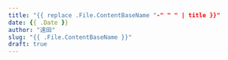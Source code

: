 ```yaml
---
title: "{{ replace .File.ContentBaseName "-" " " | title }}"
date: {{ .Date }}
author: "遠田"
slug: "{{ .File.ContentBaseName }}"
draft: true
---
```

